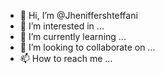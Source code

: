 - 👋 Hi, I’m @Jheniffershteffani
- 👀 I’m interested in ...
- 🌱 I’m currently learning ...
- 💞️ I’m looking to collaborate on ...
- 📫 How to reach me ...

<!---
Jheniffershteffani/Jheniffershteffani is a ✨ special ✨ repository because its `README.md` (this file) appears on your GitHub profile.
You can click the Preview link to take a look at your changes.
--->
